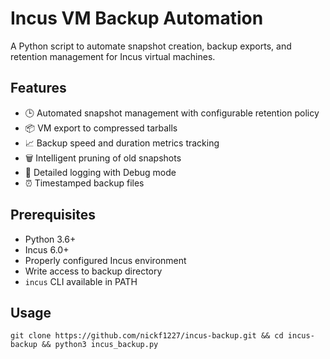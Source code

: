 # Incus VM Backup Automation

A Python script to automate snapshot creation, backup exports, and retention management for Incus virtual machines.

## Features

- 🕒 Automated snapshot management with configurable retention policy
- 📦 VM export to compressed tarballs
- 📈 Backup speed and duration metrics tracking
- 🗑️ Intelligent pruning of old snapshots
- 📝 Detailed logging with Debug mode
- ⏰ Timestamped backup files

## Prerequisites

- Python 3.6+
- Incus 6.0+
- Properly configured Incus environment
- Write access to backup directory
- `incus` CLI available in PATH

## Usage
```git clone https://github.com/nickf1227/incus-backup.git && cd incus-backup && python3 incus_backup.py```

